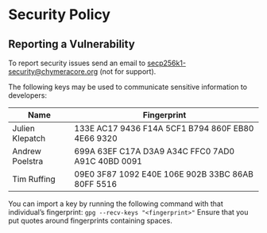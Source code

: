# Security Policy

## Reporting a Vulnerability

To report security issues send an email to secp256k1-security@chymeracore.org (not for support).

The following keys may be used to communicate sensitive information to developers:

| Name | Fingerprint |
|------|-------------|
| Julien Klepatch | 133E AC17 9436 F14A 5CF1  B794 860F EB80 4E66 9320 |
| Andrew Poelstra | 699A 63EF C17A D3A9 A34C  FFC0 7AD0 A91C 40BD 0091 |
| Tim Ruffing | 09E0 3F87 1092 E40E 106E  902B 33BC 86AB 80FF 5516 |

You can import a key by running the following command with that individual’s fingerprint: `gpg --recv-keys "<fingerprint>"` Ensure that you put quotes around fingerprints containing spaces.
